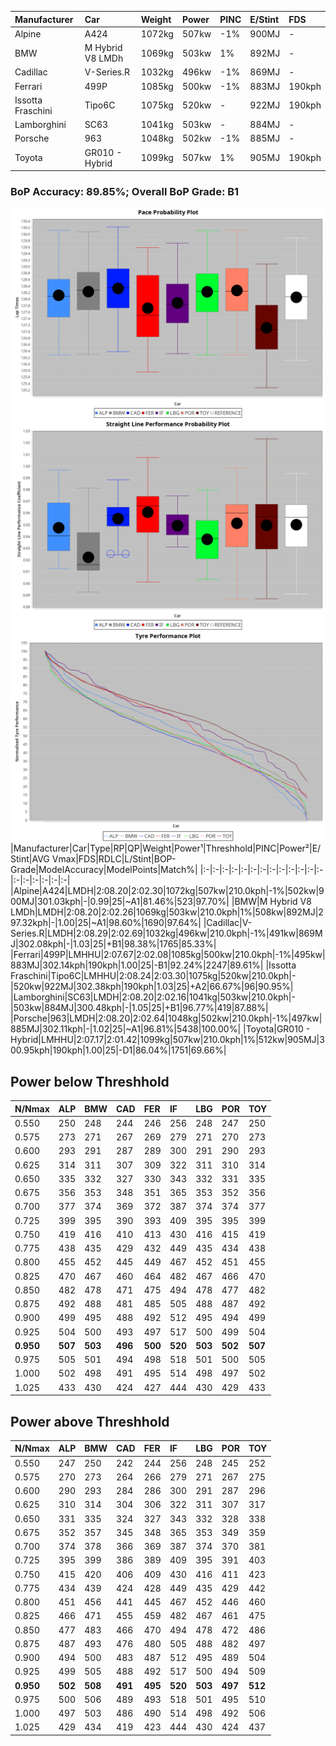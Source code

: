 |Manufacturer|Car|Weight|Power|PINC|E/Stint|FDS|
|:-|:-|:-|:-|:-|:-|:-|
|Alpine|A424|1072kg|507kw|-1%|900MJ|-|
|BMW|M Hybrid V8 LMDh|1069kg|503kw|1%|892MJ|-|
|Cadillac|V-Series.R|1032kg|496kw|-1%|869MJ|-|
|Ferrari|499P|1085kg|500kw|-1%|883MJ|190kph|
|Issotta Fraschini|Tipo6C|1075kg|520kw|-|922MJ|190kph|
|Lamborghini|SC63|1041kg|503kw|-|884MJ|-|
|Porsche|963|1048kg|502kw|-1%|885MJ|-|
|Toyota|GR010 - Hybrid|1099kg|507kw|1%|905MJ|190kph|

### BoP Accuracy: 89.85%; Overall BoP Grade: B1
![PACECHART](./IMG/ACOMETHOD.png)
![STRAIGHTLINEPERFORMANCECHART](./IMG/ACOMETHOD_sp.png)
![TYREPERFORMANCECHART](./IMG/ACOMETHOD_tw.png)
|Manufacturer|Car|Type|RP|QP|Weight|Power¹|Threshhold|PINC|Power²|E/Stint|AVG Vmax|FDS|RDLC|L/Stint|BOP-Grade|ModelAccuracy|ModelPoints|Match%|
|:-|:-|:-|:-|:-|:-|:-|:-|:-|:-|:-|:-|:-|:-|:-|:-|:-|:-|:-|
|Alpine|A424|LMDH|2:08.20|2:02.30|1072kg|507kw|210.0kph|-1%|502kw|900MJ|301.03kph|-|0.99|25|~A1|81.46%|523|97.70%|
|BMW|M Hybrid V8 LMDh|LMDH|2:08.20|2:02.26|1069kg|503kw|210.0kph|1%|508kw|892MJ|297.32kph|-|1.00|25|~A1|98.60%|1690|97.64%|
|Cadillac|V-Series.R|LMDH|2:08.29|2:02.69|1032kg|496kw|210.0kph|-1%|491kw|869MJ|302.08kph|-|1.03|25|+B1|98.38%|1765|85.33%|
|Ferrari|499P|LMHHU|2:07.67|2:02.08|1085kg|500kw|210.0kph|-1%|495kw|883MJ|302.14kph|190kph|1.00|25|-B1|92.24%|2247|89.61%|
|Issotta Fraschini|Tipo6C|LMHHU|2:08.24|2:03.30|1075kg|520kw|210.0kph|-|520kw|922MJ|302.38kph|190kph|1.03|25|+A2|66.67%|96|90.95%|
|Lamborghini|SC63|LMDH|2:08.20|2:02.16|1041kg|503kw|210.0kph|-|503kw|884MJ|300.48kph|-|1.05|25|+B1|96.77%|419|87.88%|
|Porsche|963|LMDH|2:08.20|2:02.64|1048kg|502kw|210.0kph|-1%|497kw|885MJ|302.11kph|-|1.02|25|~A1|96.81%|5438|100.00%|
|Toyota|GR010 - Hybrid|LMHHU|2:07.17|2:01.42|1099kg|507kw|210.0kph|1%|512kw|905MJ|300.95kph|190kph|1.00|25|-D1|86.04%|1751|69.66%|

## Power below Threshhold
|N/Nmax|ALP|BMW|CAD|FER|IF|LBG|POR|TOY|
|:-|:-|:-|:-|:-|:-|:-|:-|:-|
|0.550|250|248|244|246|256|248|247|250|
|0.575|273|271|267|269|279|271|270|273|
|0.600|293|291|287|289|300|291|290|293|
|0.625|314|311|307|309|322|311|310|314|
|0.650|335|332|327|330|343|332|331|335|
|0.675|356|353|348|351|365|353|352|356|
|0.700|377|374|369|372|387|374|374|377|
|0.725|399|395|390|393|409|395|395|399|
|0.750|419|416|410|413|430|416|415|419|
|0.775|438|435|429|432|449|435|434|438|
|0.800|455|452|445|449|467|452|451|455|
|0.825|470|467|460|464|482|467|466|470|
|0.850|482|478|471|475|494|478|477|482|
|0.875|492|488|481|485|505|488|487|492|
|0.900|499|495|488|492|512|495|494|499|
|0.925|504|500|493|497|517|500|499|504|
|**0.950**|**507**|**503**|**496**|**500**|**520**|**503**|**502**|**507**|
|0.975|505|501|494|498|518|501|500|505|
|1.000|502|498|491|495|514|498|497|502|
|1.025|433|430|424|427|444|430|429|433|

## Power above Threshhold
|N/Nmax|ALP|BMW|CAD|FER|IF|LBG|POR|TOY|
|:-|:-|:-|:-|:-|:-|:-|:-|:-|
|0.550|247|250|242|244|256|248|245|252|
|0.575|270|273|264|266|279|271|267|275|
|0.600|290|293|284|286|300|291|287|296|
|0.625|310|314|304|306|322|311|307|317|
|0.650|331|335|324|327|343|332|328|338|
|0.675|352|357|345|348|365|353|349|359|
|0.700|374|378|366|369|387|374|370|381|
|0.725|395|399|386|389|409|395|391|403|
|0.750|415|420|406|409|430|416|411|423|
|0.775|434|439|424|428|449|435|429|442|
|0.800|451|456|441|445|467|452|446|460|
|0.825|466|471|455|459|482|467|461|475|
|0.850|477|483|466|470|494|478|472|486|
|0.875|487|493|476|480|505|488|482|497|
|0.900|494|500|483|487|512|495|489|504|
|0.925|499|505|488|492|517|500|494|509|
|**0.950**|**502**|**508**|**491**|**495**|**520**|**503**|**497**|**512**|
|0.975|500|506|489|493|518|501|495|510|
|1.000|497|503|486|490|514|498|492|506|
|1.025|429|434|419|423|444|430|424|437|
